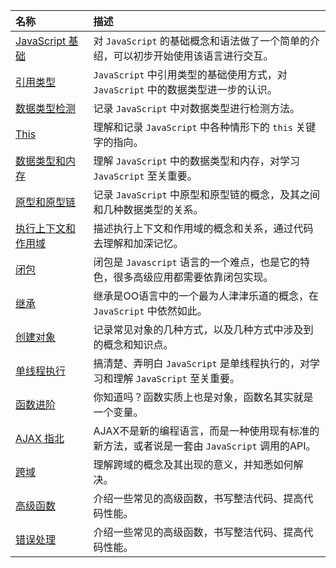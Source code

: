 | 名称 | 描述 |
| :-- | :-- |
| [JavaScript 基础](../2019/02/developer/javascript/JavascriptBasics.md) | 对 `JavaScript` 的基础概念和语法做了一个简单的介绍，可以初步开始使用该语言进行交互。 |
| [引用类型](../2019/02/developer/javascript/ReferenceType.md) | `JavaScript` 中引用类型的基础使用方式，对 `JavaScript` 中的数据类型进一步的认识。 |
| [数据类型检测](../2019/02/developer/javascript/DataType.md) | 记录 `JavaScript` 中对数据类型进行检测方法。 |
| [This](../2019/02/developer/javascript/JavaScriptThis.md) | 理解和记录 `JavaScript` 中各种情形下的 `this` 关键字的指向。 |
| [数据类型和内存](../2019/02/developer/javascript/DataTypeAndMemory.md) | 理解 `JavaScript` 中的数据类型和内存，对学习 `JavaScript` 至关重要。 |
| [原型和原型链](../2019/02/developer/javascript/JavaScriptPrototype.md) | 记录 `JavaScript` 中原型和原型链的概念，及其之间和几种数据类型的关系。 |
| [执行上下文和作用域](../2019/02/developer/javascript/ContextAndScope.md) | 描述执行上下文和作用域的概念和关系，通过代码去理解和加深记忆。 |
| [闭包](../2019/02/developer/javascript/JavaScriptClosure.md) | 闭包是 `Javascript` 语言的一个难点，也是它的特色，很多高级应用都需要依靠闭包实现。 |
| [继承](../2019/02/developer/javascript/JavascriptInherit.md) | 继承是OO语言中的一个最为人津津乐道的概念，在 `JavaScript` 中依然如此。 |
| [创建对象](../2019/02/developer/javascript/CreateObject.md) | 记录常见对象的几种方式，以及几种方式中涉及到的概念和知识点。 |
| [单线程执行](../2019/03/developer/javascript/SingleThread.md) | 搞清楚、弄明白 `JavaScript` 是单线程执行的，对学习和理解 `JavaScript` 至关重要。 |
| [函数进阶](../2019/03/developer/javascript/FunctionProgression.md) | 你知道吗？函数实质上也是对象，函数名其实就是一个变量。 |
| [AJAX 指北](../2019/03/developer/javascript/AjaxToNorth.md) | AJAX不是新的编程语言，而是一种使用现有标准的新方法，或者说是一套由 `JavaScript` 调用的API。 |
| [跨域](../2019/03/developer/javascript/CrossDomain.md) | 理解跨域的概念及其出现的意义，并知悉如何解决。 |
| [高级函数](../2019/03/developer/javascript/AdvancedFunctions.md) | 介绍一些常见的高级函数，书写整洁代码、提高代码性能。 |
| [错误处理](../2019/03/developer/javascript/HandleError.md) | 介绍一些常见的高级函数，书写整洁代码、提高代码性能。 |